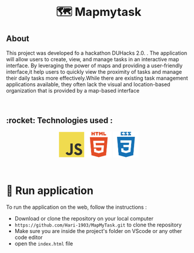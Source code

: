 ## **<h2 align="center"> 🗺️ Mapmytask</h2>**

## About
This project was developed fo a hackathon DUHacks 2.0. . The application will allow users to create, view, and manage tasks in an interactive map interface.
By leveraging the power of maps and providing a user-friendly interface,it help users to quickly view the proximity of tasks and manage their daily tasks more effectively.While there are existing task management applications available, they often lack the visual and location-based organization that is provided by a map-based interface

<br>

<h2> :rocket: Technologies used :</h2>
<p align="center">
	<img src="https://github.com/devicons/devicon/blob/master/icons/javascript/javascript-original.svg" alt="js" width="70" height="70"/>
	<img src="https://github.com/devicons/devicon/blob/master/icons/html5/html5-plain-wordmark.svg" alt="html5"  width="70" height="70"/>
	<img src="https://github.com/devicons/devicon/blob/master/icons/css3/css3-plain-wordmark.svg" alt="css3" width="70" height="70"/>
</p>


<br>

# 🎲 Run application
To run the application on the web, follow the instructions :
- Download or clone the repository on your local computer
- `https://github.com/Hari-1903/MapMyTask.git` to clone the repository
- Make sure you are inside the project's folder on VScode or any other code editor
- open the `index.html` file
<br>
